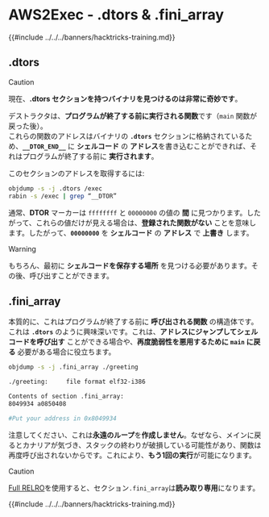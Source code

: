 # AWS2Exec - .dtors & .fini_array

{{#include ../../../banners/hacktricks-training.md}}

## .dtors

> [!CAUTION]
> 現在、**.dtors セクションを持つバイナリを見つけるのは非常に奇妙です**。

デストラクタは、**プログラムが終了する前に実行される関数**です（`main` 関数が戻った後）。\
これらの関数のアドレスはバイナリの **`.dtors`** セクションに格納されているため、**`__DTOR_END__`** に **シェルコード** の **アドレス**を書き込むことができれば、それはプログラムが終了する前に **実行されます**。

このセクションのアドレスを取得するには:
```bash
objdump -s -j .dtors /exec
rabin -s /exec | grep “__DTOR”
```
通常、**DTOR** マーカーは `ffffffff` と `00000000` の値の **間** に見つかります。したがって、これらの値だけが見える場合は、**登録された関数がない** ことを意味します。したがって、**`00000000`** を **シェルコード** の **アドレス** で **上書き** します。

> [!WARNING]
> もちろん、最初に **シェルコードを保存する場所** を見つける必要があります。その後、呼び出すことができます。

## **.fini_array**

本質的に、これはプログラムが終了する前に **呼び出される関数** の構造体です。これは **`.dtors`** のように興味深いです。これは、**アドレスにジャンプしてシェルコードを呼び出す** ことができる場合や、**再度脆弱性を悪用するために `main` に戻る** 必要がある場合に役立ちます。
```bash
objdump -s -j .fini_array ./greeting

./greeting:     file format elf32-i386

Contents of section .fini_array:
8049934 a0850408

#Put your address in 0x8049934
```
注意してください、これは**永遠のループ**を**作成しません**。なぜなら、メインに戻るとカナリアが気づき、スタックの終わりが破損している可能性があり、関数は再度呼び出されないからです。これにより、**もう1回の実行**が可能になります。

> [!CAUTION]
> [Full RELRO](../common-binary-protections-and-bypasses/relro.md)を使用すると、セクション`.fini_array`は**読み取り専用**になります。

{{#include ../../../banners/hacktricks-training.md}}
